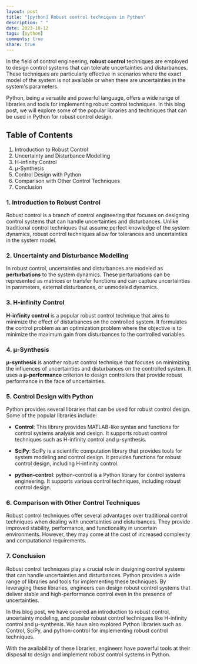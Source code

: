 ```yaml
---
layout: post
title: "[python] Robust control techniques in Python"
description: " "
date: 2023-10-12
tags: [python]
comments: true
share: true
---
```


In the field of control engineering, **robust control** techniques are employed to design control systems that can tolerate uncertainties and disturbances. These techniques are particularly effective in scenarios where the exact model of the system is not available or when there are uncertainties in the system's parameters.

Python, being a versatile and powerful language, offers a wide range of libraries and tools for implementing robust control techniques. In this blog post, we will explore some of the popular libraries and techniques that can be used in Python for robust control design.

## Table of Contents
1. Introduction to Robust Control
2. Uncertainty and Disturbance Modelling
3. H-infinity Control
4. μ-Synthesis
5. Control Design with Python
6. Comparison with Other Control Techniques
7. Conclusion

### 1. Introduction to Robust Control
Robust control is a branch of control engineering that focuses on designing control systems that can handle uncertainties and disturbances. Unlike traditional control techniques that assume perfect knowledge of the system dynamics, robust control techniques allow for tolerances and uncertainties in the system model.

### 2. Uncertainty and Disturbance Modelling
In robust control, uncertainties and disturbances are modeled as **perturbations** to the system dynamics. These perturbations can be represented as matrices or transfer functions and can capture uncertainties in parameters, external disturbances, or unmodeled dynamics.

### 3. H-infinity Control
**H-infinity control** is a popular robust control technique that aims to minimize the effect of disturbances on the controlled system. It formulates the control problem as an optimization problem where the objective is to minimize the maximum gain from disturbances to the controlled variables.

### 4. μ-Synthesis
**μ-synthesis** is another robust control technique that focuses on minimizing the influences of uncertainties and disturbances on the controlled system. It uses a **μ-performance** criterion to design controllers that provide robust performance in the face of uncertainties.

### 5. Control Design with Python
Python provides several libraries that can be used for robust control design. Some of the popular libraries include:

- **Control**: This library provides MATLAB-like syntax and functions for control systems analysis and design. It supports robust control techniques such as H-infinity control and μ-synthesis.

- **SciPy**: SciPy is a scientific computation library that provides tools for system modeling and control design. It provides functions for robust control design, including H-infinity control.

- **python-control**: python-control is a Python library for control systems engineering. It supports various control techniques, including robust control design.

### 6. Comparison with Other Control Techniques
Robust control techniques offer several advantages over traditional control techniques when dealing with uncertainties and disturbances. They provide improved stability, performance, and functionality in uncertain environments. However, they may come at the cost of increased complexity and computational requirements.

### 7. Conclusion
Robust control techniques play a crucial role in designing control systems that can handle uncertainties and disturbances. Python provides a wide range of libraries and tools for implementing these techniques. By leveraging these libraries, engineers can design robust control systems that deliver stable and high-performance control even in the presence of uncertainties.

In this blog post, we have covered an introduction to robust control, uncertainty modeling, and popular robust control techniques like H-infinity control and μ-synthesis. We have also explored Python libraries such as Control, SciPy, and python-control for implementing robust control techniques.

With the availability of these libraries, engineers have powerful tools at their disposal to design and implement robust control systems in Python.